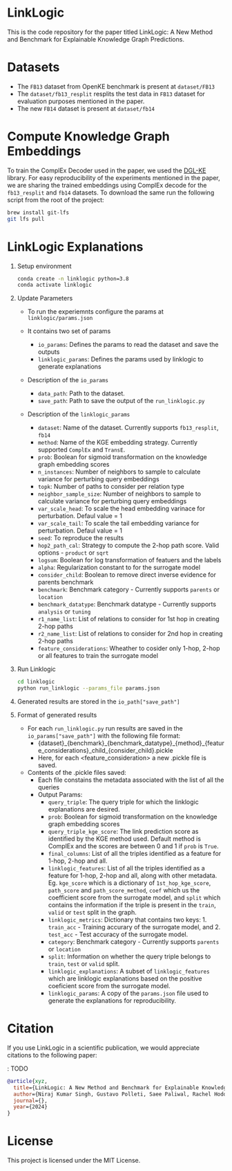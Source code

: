# LinkLogic

This is the code repository for the paper titled LinkLogic: A New Method and Benchmark for Explainable
Knowledge Graph Predictions.

# Datasets
- The `FB13` dataset from OpenKE benchmark is present at `dataset/FB13`
- The `dataset/fb13_resplit` resplits the test data in `FB13` dataset for evaluation purposes mentioned in the paper.
- The new `FB14` dataset is present at `dataset/fb14`


#  Compute Knowledge Graph Embeddings

To train the ComplEx Decoder used in the paper, we used the [DGL-KE](https://github.com/awslabs/dgl-ke) library. For easy reproducibility of the experiments mentioned in the paper, we are sharing the trained embeddings using ComplEx decode for the `fb13_resplit` and `fb14` datasets. To download the same run the following script from the root of the project:

```bash
brew install git-lfs
git lfs pull
```

# LinkLogic Explanations

1. Setup environment
    ```bash
    conda create -n linklogic python=3.8
    conda activate linklogic
    ```
2. Update Parameters 
    - To run the experiemnts configure the params at `linklogic/params.json`
    - It contains two set of params
        - `io_params`: Defines the params to read the dataset and save the outputs
        - `linklogic_params`: Defines the params used by linklogic to generate explanations
    - Description of the `io_params`
        - `data_path`: Path to the dataset.
        - `save_path`: Path to save the output of the `run_linklogic.py`

    - Description of the `linklogic_params`
        - `dataset`: Name of the dataset. Currently supports `fb13_resplit`, `fb14`
        - `method`: Name of the KGE embedding strategy. Currently supported `ComplEx` and `TransE`.
        - `prob`: Boolean for sigmoid transformation on the knowledge graph embedding scores
        - `n_instances`: Number of neighbors to sample to calculate variance for perturbing query embeddings
        - `topk`: Number of paths to consider per relation type
        - `neighbor_sample_size`: Number of neighbors to sample to calculate variance for perturbing query embeddings
        - `var_scale_head`: To scale the head embedding varinace for perturbation. Defaul value = 1
        - `var_scale_tail`: To scale the tail embedding variance for perturbation. Defaul value = 1
        - `seed`: To reproduce the results
        - `hop2_path_cal`: Strategy to compute the 2-hop path score. Valid options - `product` or `sqrt`
        - `logsum`: Boolean for log transformation of featuers and the labels
        - `alpha`: Regularization constant to for the surrogate model
        - `consider_child`: Boolean to remove direct inverse evidence for parents benchmark
        - `benchmark`: Benchmark category - Currently supports `parents` or `location`
        - `benchmark_datatype`: Benchmark datatype - Currently supports `analysis` or `tuning`
        - `r1_name_list`: List of relations to consider for 1st hop in creating 2-hop paths
        - `r2_name_list`: List of relations to consider for 2nd hop in creating 2-hop paths
        - `feature_considerations`: Wheather to cosider only 1-hop, 2-hop or all features to train the surrogate model

    
3. Run Linklogic
    ```bash
    cd linklogic
    python run_linklogic --params_file params.json
    ```
4. Generated results are stored in the `io_path["save_path"]`

5. Format of generated results
    - For each `run_linklogic.py` run results are saved in the `io_params["save_path"]` with the following file format:
        - {dataset}\_{benchmark}\_{benchmark_datatype}\_{method}\_{feature_considerations}\_child\_{consider\_child}.pickle
        - Here, for each <feature_consideration> a new .pickle file is saved. 
    - Contents of the .pickle files saved:
        - Each file constains the metadata associated with the list of all the queries
        - Output Params:
            - `query_triple`: The query triple for which the linklogic explanations are desired. 
            - `prob`: Boolean for sigmoid transformation on the knowledge graph embedding scores
            - `query_triple_kge_score`: The link prediction score as identified by the KGE method used. Default method is ComplEx and the scores are between 0 and 1 if `prob` is `True`.
            - `final_columns`: List of all the triples identified as a feature for 1-hop, 2-hop and all. 
            - `linklogic_features`: List of all the triples identified as a feature for 1-hop, 2-hop and all, along with other metadata. Eg. `kge_score` which is a dictionary of `1st_hop_kge_score`, `path_score` and `path_score_method`, `coef` which us the coefficient score from the surrogate model, and `split` which contains the information if the triple is present in the `train`, `valid` or `test` split in the graph.
            - `linklogic_metrics`: Dictionary that contains two keys: 1. `train_acc` - Training accurary of the surrogate model, and 2. `test_acc` - Test accuracy of the surrogate model. 
            - `category`: Benchmark category - Currently supports `parents` or `location`
            - `split`: Information on whether the query triple belongs to `train`, `test` or `valid` split.
            - `linklogic_explanations`: A subset of `linklogic_features` which are linklogic explanations based on the positive coeficient score from the surrogate model. 
            - `linklogic_params`: A copy of the `params.json` file used to generate the explanations for reproducibility.

# Citation

If you use  LinkLogic in a scientific publication, we would appreciate citations to the following paper:

: TODO
```bibtex
@article{xyz,
  title={LinkLogic: A New Method and Benchmark for Explainable Knowledge Graph Predictions},
  author={Niraj Kumar Singh, Gustavo Polleti, Saee Paliwal, Rachel Hodos Nkhereanye},
  journal={},
  year={2024}
}
```

# License
This project is licensed under the MIT License.




